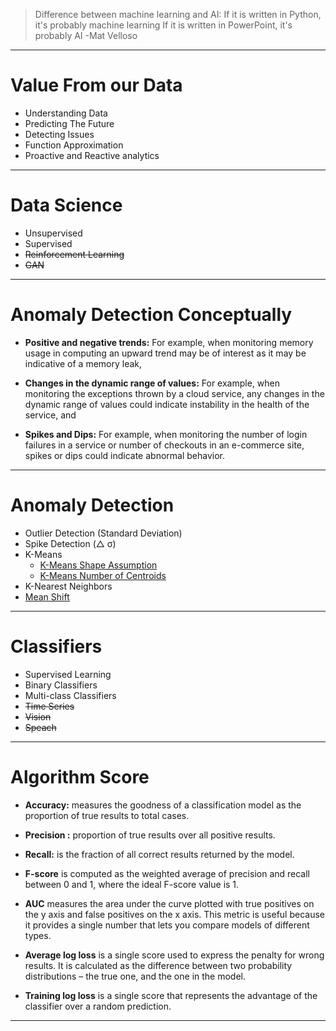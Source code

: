 > Difference between machine learning and AI:
>  If it is written in Python, it's probably machine learning
> If it is written in PowerPoint, it's probably AI 
> -Mat Velloso
---
# Value From our Data
* Understanding Data
* Predicting The Future
* Detecting Issues
* Function Approximation
* Proactive and Reactive analytics
---
# Data Science
* Unsupervised
* Supervised
* ~~Reinforcement Learning~~
* ~~GAN~~
  
---
# Anomaly Detection Conceptually

* **Positive and negative trends:** For example, when monitoring memory usage in computing an upward trend may be of interest as it may be indicative of a memory leak,

* **Changes in the dynamic range of values:** For example, when monitoring the exceptions thrown by a cloud service, any changes in the dynamic range of values could indicate instability in the health of the service, and

* **Spikes and Dips:** For example, when monitoring the number of login failures in a service or number of checkouts in an e-commerce site, spikes or dips could indicate abnormal behavior.
---

# Anomaly Detection
* Outlier Detection (Standard Deviation)
* Spike Detection (&#9651; σ)‍
* K-Means
    * [K-Means Shape Assumption](https://veracity-microshak2.notebooks.azure.com/j/notebooks/Anomaly%20Detection/K-Means%20Shape%20Assumptions.ipynb)
    * [K-Means Number of Centroids](https://veracity-microshak2.notebooks.azure.com/j/notebooks/Anomaly%20Detection/K-Means%20Number%20of%20Centroids.ipynb)
* K-Nearest Neighbors
* [Mean Shift](https://veracity-microshak2.notebooks.azure.com/j/notebooks/Anomaly%20Detection/MeanShift.ipynb)

---
# Classifiers
* Supervised Learning
* Binary Classifiers
* Multi-class Classifiers
* ~~Time Series~~
* ~~Vision~~
* ~~Speach~~

---
# Algorithm Score

* **Accuracy:** measures the goodness of a classification model as the proportion of true results to total cases.

* **Precision :** proportion of true results over all positive results.

* **Recall:** is the fraction of all correct results returned by the model.

* **F-score** is computed as the weighted average of precision and recall between 0 and 1, where the ideal F-score value is 1.

* **AUC** measures the area under the curve plotted with true positives on the y axis and false positives on the x axis. This metric is useful because it provides a single number that lets you compare models of different types.

* **Average log loss** is a single score used to express the penalty for wrong results. It is calculated as the difference between two probability distributions – the true one, and the one in the model.

* **Training log loss** is a single score that represents the advantage of the classifier over a random prediction.
 ---
 